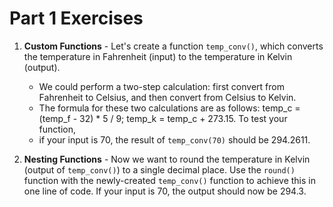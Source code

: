 # Part 1 Exercises

1. **Custom Functions** - Let's create a function `temp_conv()`, which converts the temperature in Fahrenheit (input) to the temperature in Kelvin (output). 
    * We could perform a two-step calculation: first convert from Fahrenheit to Celsius, and then convert from Celsius to Kelvin. 
    * The formula for these two calculations are as follows: temp_c = (temp_f - 32) * 5 / 9; temp_k = temp_c + 273.15. To test your function, 
    * if your input is 70, the result of `temp_conv(70)` should be 294.2611.

2. **Nesting Functions** - Now we want to round the temperature in Kelvin (output of `temp_conv()`) to a single decimal place. Use the `round()` function with the newly-created  `temp_conv()` function to achieve this in one line of code. If your input is 70, the output should now be 294.3.
